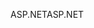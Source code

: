 <span data-ttu-id="67c06-101">ASP.NET</span><span class="sxs-lookup"><span data-stu-id="67c06-101">ASP.NET</span></span>